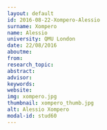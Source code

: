 ```yaml
---
layout: default 
id: 2016-08-22-Xompero-Alessio
surname: Xompero
name: Alessio
university: QMU London
date: 22/08/2016
aboutme: 
from: 
research_topic: 
abstract: 
advisor: 
keywords: 
website: 
img: xompero.jpg
thumbnail: xompero_thumb.jpg
alt: Alessio Xompero
modal-id: stud60
---
```

